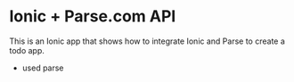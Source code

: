 Ionic + Parse.com API
=======================

This is an Ionic app that shows how to integrate Ionic and Parse to create a todo app.

  - used parse